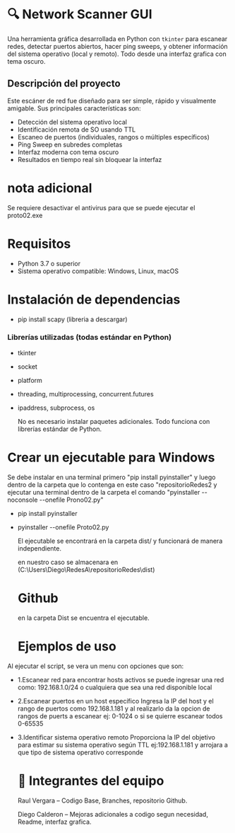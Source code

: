 # 🔍 Network Scanner GUI

Una herramienta gráfica desarrollada en Python con `tkinter` para escanear redes, detectar puertos abiertos, hacer ping sweeps, y obtener información del sistema operativo (local y remoto). Todo desde una interfaz grafica con tema oscuro.

##  Descripción del proyecto

Este escáner de red fue diseñado para ser simple, rápido y visualmente amigable. Sus principales características son:

- Detección del sistema operativo local
- Identificación remota de SO usando TTL
- Escaneo de puertos (individuales, rangos o múltiples específicos)
- Ping Sweep en subredes completas
- Interfaz moderna con tema oscuro
- Resultados en tiempo real sin bloquear la interfaz
# nota adicional
Se requiere desactivar el antivirus para que se puede ejecutar el proto02.exe

# Requisitos

- Python 3.7 o superior
- Sistema operativo compatible: Windows, Linux, macOS

# Instalación de dependencias

- pip install scapy (libreria a descargar)

###  Librerías utilizadas (todas estándar en Python)

- tkinter  
- socket  
- platform  
- threading, multiprocessing, concurrent.futures  
- ipaddress, subprocess, os

  No es necesario instalar paquetes adicionales. Todo funciona con librerías estándar de Python.


 # Crear un ejecutable para Windows
 
 Se debe instalar en una terminal primero "pip install pyinstaller" y luego dentro de la carpeta que lo contenga en este caso "repositorioRedes2 y ejecutar una terminal dentro de la carpeta el comando "pyinstaller --noconsole --onefile Prono02.py"

 - pip install pyinstaller
 - pyinstaller --onefile Proto02.py

   El ejecutable se encontrará en la carpeta dist/ y funcionará de manera independiente.

   en nuestro caso se almacenara en (C:\Users\Diego\RedesA\repositorioRedes\dist)
   # Github
   en la carpeta Dist se encuentra el ejecutable.
   #  Ejemplos de uso
   
Al ejecutar el script, se vera un menu con opciones que son:
- 1.Escanear red para encontrar hosts activos
   se puede ingresar una red como: 192.168.1.0/24 o cualquiera que sea una red disponible local
  
- 2.Escanear puertos en un host específico
  Ingresa la IP del host y el rango de puertos como 192.168.1.181 y al realizarlo da la opcion de rangos de puerts a escanear
  ej: 0-1024 o si se quierre escanear todos 0-65535
  
- 3.Identificar sistema operativo remoto
  Proporciona la IP del objetivo para estimar su sistema operativo según TTL
  ej:192.168.1.181 y arrojara a que tipo de sistema operativo corresponde

  
  # 👥 Integrantes del equipo
  Raul Vergara – Codigo Base, Branches, repositorio Github.

  Diego Calderon – Mejoras adicionales a codigo segun necesidad, Readme, interfaz grafica.


